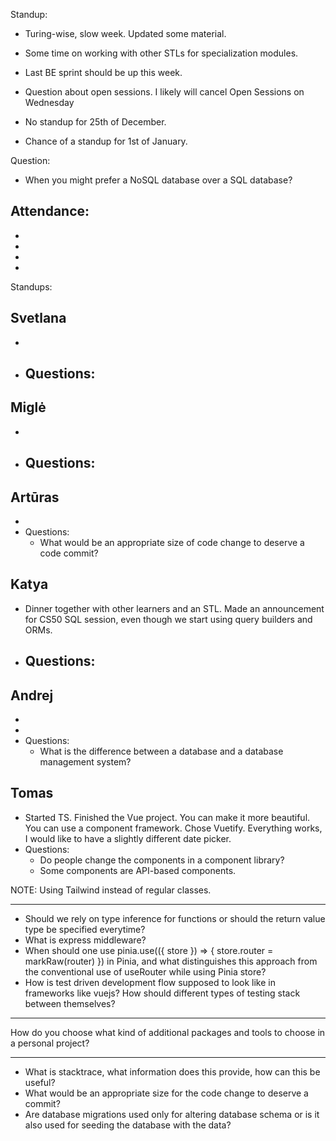 Standup:

  - Turing-wise, slow week. Updated some material.
  - Some time on working with other STLs for specialization modules.
  - Last BE sprint should be up this week.
  - Question about open sessions. I likely will cancel Open Sessions on Wednesday

  - No standup for 25th of December.
  - Chance of a standup for 1st of January.

Question:
  - When you might prefer a NoSQL database over a SQL database?

Attendance:
  -
  -
  -
  -
  -

Standups:

## Svetlana
-
- Questions:
  -

## Miglė

-
- Questions:
  -

## Artūras

-
- Questions:
  - What would be an appropriate size of code change to deserve a code commit?

## Katya

- Dinner together with other learners and an STL. Made an announcement for CS50 SQL session, even though we start using query builders and ORMs.
- Questions:
  -

## Andrej
-
-
- Questions:
  - What is the difference between a database and a database management system?

## Tomas

- Started TS. Finished the Vue project. You can make it more beautiful. You can use a component framework. Chose Vuetify. Everything works, I would like to have a slightly different date picker.
- Questions:
  - Do people change the components in a component library?
  - Some components are API-based components.

NOTE: Using Tailwind instead of regular classes.

---

- Should we rely on type inference for functions or should the return value type be specified everytime?
- What is express middleware?
- When should one use pinia.use(({ store }) => { store.router = markRaw(router) }) in Pinia, and what distinguishes this approach from the conventional use of useRouter while using Pinia store?
- How is test driven development flow supposed to look like in frameworks like vuejs? How should different types of testing stack between themselves?

---

How do you choose what kind of additional packages and tools to choose in a personal project?

---

- What is stacktrace, what information does this provide, how can this be useful?
- What would be an appropriate size for the code change to deserve a commit?
- Are database migrations used only for altering database schema or is it also used for seeding the database with the data?
